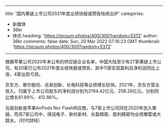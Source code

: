 
---
title: '国内果链上市公司2021年度业绩快报或预告陆续出炉'
categories: 
 - 新媒体
 - 36kr
 - 快讯
headimg: 'https://picsum.photos/400/300?random=5372'
author: 36kr
comments: false
date: Sun, 20 Mar 2022 07:16:23 GMT
thumbnail: 'https://picsum.photos/400/300?random=5372'
---

<div>   
根据苹果公司2020年末公布的供应链企业名单，中国大陆至少有27家果链上市公司，有20家已公布2021年度业绩快报或预告，其中11家实现盈利且净利润同比上涨，4家出现亏损。

京东方、歌尔股份、兆易创新、长电科技等业绩增长较快。2021年，京东方营业收入、归属于上市公司股东的净利润分别为2194.42亿元、258.26亿元，分别同比增长61.89%、412.86%。

兆易创新是苹果AirPods Nor Flash供应商，与7家上市公司同在2020年加入果链。而另7家公司中，得润电子、新纶新材、长盈精密、胜利精密均业绩爆雷或大跳水。（时代财经）  
</div>
            